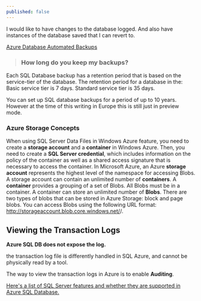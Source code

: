 ```yaml
---
published: false
---
```


I would like to have changes to the database logged. And also have instances of the database saved that I can revert to.

[Azure Database Automated Backups](https://docs.microsoft.com/en-us/azure/sql-database/sql-database-automated-backups)


> ### How long do you keep my backups?
Each SQL Database backup has a retention period that is based on the service-tier of the database. The retention period for a database in the:
Basic service tier is 7 days.
Standard service tier is 35 days.

You can set up SQL database backups for a period of up to 10 years. However at the time of this writing in Europe this is still just in preview mode.

### Azure Storage Concepts

When using SQL Server Data Files in Windows Azure feature, you need to create a **storage account** and a **container** in Windows Azure. 
Then, you need to create a **SQL Server credential**, which includes information on the policy of the container as well as a shared access signature that is necessary to access the container.
In Microsoft Azure, an Azure **storage account** represents the highest level of the namespace for accessing Blobs. A storage account can contain an unlimited number of **containers**. A **container** provides a grouping of a set of Blobs. All Blobs must be in a container. 
A container can store an unlimited number of **Blobs**. There are two types of blobs that can be stored in Azure Storage: block and page blobs. You can access Blobs using the following URL format: http://storageaccount.blob.core.windows.net/<container>/<blob>.


## Viewing the Transaction Logs

**Azure SQL DB does not expose the log.**

 the transaction log file is differently handled in SQL Azure, and cannot be physically read by a tool.
 
 The way to view the transaction logs in Azure is to enable **Auditing**.
 
[Here's a list of SQL Server features and whether they are supported in Azure SQL Database.](https://docs.microsoft.com/en-us/azure/sql-database/sql-database-features)
